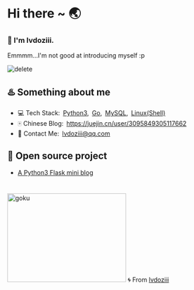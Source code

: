 # Hi there ~ 🌏

<!--
**lvdoziii/lvdoziii** is a ✨ _special_ ✨ repository because its `README.md` (this file) appears on your GitHub profile.
-->
### 🍥 I'm lvdoziii. 
Emmmm...I'm not good at introducing myself :p  

![delete](https://64.media.tumblr.com/b52ee81bd5d19dd3f2b70c3421dbd674/tumblr_p9yqzrd7v31wqfvrxo1_500.gifv)

## ♨️ Something about me
- 💻 Tech Stack:&ensp;[Python3](https://www.python.org/),&ensp;[Go](https://golang.org/),&ensp;[MySQL](https://www.mysql.com/),&ensp;[Linux(Shell)](https://www.linux.org/)
- 🀄 Chinese Blog:&ensp;https://juejin.cn/user/3095849305117662
- 📧 Contact Me:&ensp;lvdoziii@qq.com  
  

## 🌟 Open source project
- [A Python3 Flask mini blog](https://github.com/lvdoziii/flask-mini-blog)
# 
<img src="https://64.media.tumblr.com/0a06108e630d56b5481d89951c91e99d/tumblr_otmaat1yFR1qzxv73o1_540.gifv" alt="goku" width="270" height="202"> 🌀 From [lvdoziii](https://github.com/lvdoziii)
